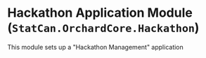 # Hackathon Application Module (`StatCan.OrchardCore.Hackathon`)

This module sets up a "Hackathon Management" application